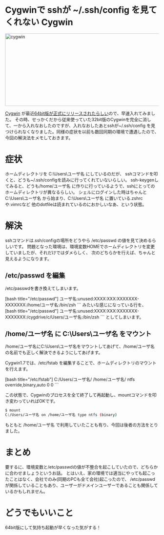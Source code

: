 Cygwinで sshが ~/.ssh/config を見てくれない
Cygwin
=====
<a href="http://manaten.net/wp-content/uploads/2013/08/cygwin.png"><img src="http://manaten.net/wp-content/uploads/2013/08/cygwin.png" alt="cygwin" width="818" height="237" class="aligncenter size-full wp-image-712" /></a>

[Cygwin](http://www.cygwin.com/) が最近[64bit版が正式にリリースされたらしい](http://cygwin.com/ml/cygwin-announce/2013-07/msg00030.html)ので、早速入れてみました。
その時、せっかくだから従来使っていた32bit版のCygwinを完全に消して、一から入れなおしたのですが、入れなおしたあとsshが~/.ssh/config を見つけられなくなりました。同様の症状を以前も数回同期の環境で遭遇したので、今回の解決法をメモしておきます。

<!--more-->

# 症状
ホームディレクトリを C:\Users\ユーザ名 にしているのだが、
sshコマンドを叩くと、どうも~/.ssh/configを読みに行ってくれていないらしい。
ssh-keygenしてみると、どうも/home/ユーザ名 に作りに行っているようで、sshにとってのホームディレクトリが異なるらしい。
シェルにログインした時はちゃんとC:\Users\ユーザ名 から始まり、C:\Users\ユーザ名 に置いている.zshrcや.vimrcなど
他のdotfileは読まれているのにおかしいなあ、という状態。

# 解決
sshコマンドは.ssh/configの場所をどうやら /etc/passwd の値を見て決めるらしいです。
問題となった環境は、環境変数HOMEでホームディレクトリを変更していましたが、それだけではダメらしく、
次のどちらかを行えば、ちゃんと見えるようになります。

## /etc/passwd を編集
/etc/passwdを書き換えてしまいます。

<div>[bash title="/etc/passwd"]
ユーザ名:unused:XXXX:XXX:XXXXXXX-XXXXXXX:/home/ユーザ名:/bin/zsh
```
みたいな感じになっている行を、
<div>[bash title="/etc/passwd"]
ユーザ名:unused:XXXX:XXX:XXXXXXX-XXXXXXX:/cygdrive/c/Users/ユーザ名:/bin/zsh
```
としてしまいます。

## /home/ユーザ名 に C:\Users\ユーザ名 をマウント
/home/ユーザ名にC:\Users\ユーザ名をマウントしてあげて、/home/ユーザ名 の名前でも正しく解決できるようにしてあげます。

Cygwin1.7では、/etc/fstab を編集することで、ホームディレクトリのマウントを行えます。

<div>[bash title="/etc/fstab"]
C:/Users/ユーザ名/ /home/ユーザ名/ ntfs  override,binary,auto 0 0
```

この状態で、Cygwinのプロセスを全て終了して再起動し、mountコマンドを叩き変わっていればOKです。

```bash
$ mount
C:/Users/ユーザ名 on /home/ユーザ名 type ntfs (binary)
```

もともと /home/ユーザ名 で利用していたことも有り、今回は後者の方法をとりました。

# まとめ
要するに、環境変数と/etc/passwdの値が不整合を起こしていたので、どちらかに合わせましょうというお話。
とはいえ、家の環境では適当にやっても起こったことはなく、会社でのみ(同期のPCも全て会社)起こったので、
/etc/passwdが関係していることもあり、ユーザーがドメインユーザーであることも関係しているかもしれません。

# どうでもいいこと
64bit版にして気持ち起動が早くなった気がする！
